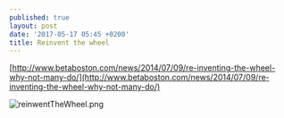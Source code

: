 ```yaml
---
published: true
layout: post
date: '2017-05-17 05:45 +0200'
title: Reinvent the wheel
---
```

[http://www.betaboston.com/news/2014/07/09/re-inventing-the-wheel-why-not-many-do/](http://www.betaboston.com/news/2014/07/09/re-inventing-the-wheel-why-not-many-do/)

![reinwentTheWheel.png]({{site.baseurl}}/media/reinwentTheWheel.png)
